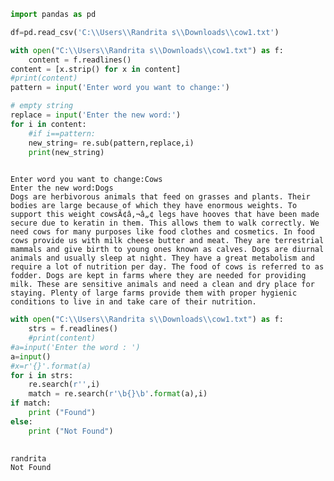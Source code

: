 ```python
import pandas as pd
```


```python
df=pd.read_csv('C:\\Users\\Randrita s\\Downloads\\cow1.txt')

```


```python
with open("C:\\Users\\Randrita s\\Downloads\\cow1.txt") as f:
    content = f.readlines()
content = [x.strip() for x in content] 
#print(content)
pattern = input('Enter word you want to change:')

# empty string
replace = input('Enter the new word:')
for i in content:
    #if i==pattern:
    new_string= re.sub(pattern,replace,i) 
    print(new_string)
   
```

    Enter word you want to change:Cows
    Enter the new word:Dogs
    Dogs are herbivorous animals that feed on grasses and plants. Their bodies are large because of which they have enormous weights. To support this weight cowsÃ¢â‚¬â„¢ legs have hooves that have been made secure due to keratin in them. This allows them to walk correctly. We need cows for many purposes like food clothes and cosmetics. In food cows provide us with milk cheese butter and meat. They are terrestrial mammals and give birth to young ones known as calves. Dogs are diurnal animals and usually sleep at night. They have a great metabolism and require a lot of nutrition per day. The food of cows is referred to as fodder. Dogs are kept in farms where they are needed for providing milk. These are sensitive animals and need a clean and dry place for staying. Plenty of large farms provide them with proper hygienic conditions to live in and take care of their nutrition.
    


```python
with open("C:\\Users\\Randrita s\\Downloads\\cow1.txt") as f:
    strs = f.readlines()
    #print(content)
#a=input('Enter the word : ')
a=input()
#x=r'{}'.format(a)
for i in strs:
    re.search(r'',i)
    match = re.search(r'\b{}\b'.format(a),i)
if match:
    print ("Found")
else:
    print ("Not Found")
    
```

    randrita
    Not Found
    


```python

```
